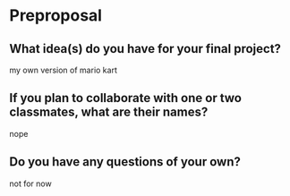 # Preproposal

## What idea(s) do you have for your final project?
my own version of mario kart 


## If you plan to collaborate with one or two classmates, what are their names?

nope 
## Do you have any questions of your own?
not for now 
